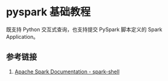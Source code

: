 # pyspark 基础教程


既支持 Python 交互式查询，也支持提交 PySpark 脚本定义的 Spark Application。

## 参考链接
1. [Apache Spark Documentation - spark-shell](https://spark.apache.org/docs/3.2.0/quick-start.html#interactive-analysis-with-the-spark-shell)